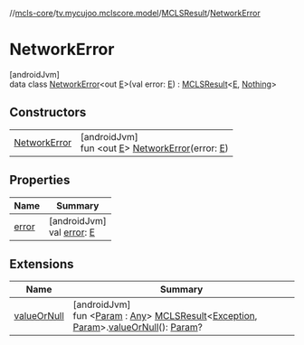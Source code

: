 //[mcls-core](../../../../index.md)/[tv.mycujoo.mclscore.model](../../index.md)/[MCLSResult](../index.md)/[NetworkError](index.md)

# NetworkError

[androidJvm]\
data class [NetworkError](index.md)&lt;out [E](index.md)&gt;(val error: [E](index.md)) : [MCLSResult](../index.md)&lt;[E](index.md), [Nothing](https://kotlinlang.org/api/latest/jvm/stdlib/kotlin/-nothing/index.html)&gt;

## Constructors

| | |
|---|---|
| [NetworkError](-network-error.md) | [androidJvm]<br>fun &lt;out [E](index.md)&gt; [NetworkError](-network-error.md)(error: [E](index.md)) |

## Properties

| Name | Summary |
|---|---|
| [error](error.md) | [androidJvm]<br>val [error](error.md): [E](index.md) |

## Extensions

| Name | Summary |
|---|---|
| [valueOrNull](../../../tv.mycujoo.mclscore.helper/value-or-null.md) | [androidJvm]<br>fun &lt;[Param](../../../tv.mycujoo.mclscore.helper/value-or-null.md) : [Any](https://kotlinlang.org/api/latest/jvm/stdlib/kotlin/-any/index.html)&gt; [MCLSResult](../index.md)&lt;[Exception](https://kotlinlang.org/api/latest/jvm/stdlib/kotlin/-exception/index.html), [Param](../../../tv.mycujoo.mclscore.helper/value-or-null.md)&gt;.[valueOrNull](../../../tv.mycujoo.mclscore.helper/value-or-null.md)(): [Param](../../../tv.mycujoo.mclscore.helper/value-or-null.md)? |
